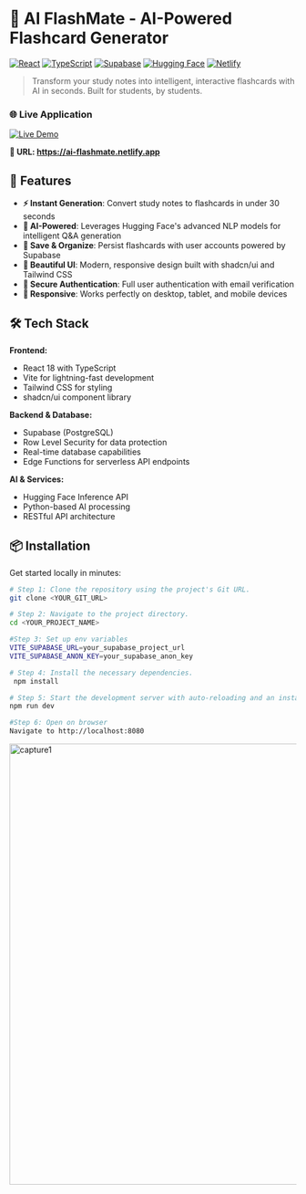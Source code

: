 # 🧠 AI FlashMate - AI-Powered Flashcard Generator

[![React](https://img.shields.io/badge/React-18.3.1-blue.svg)](https://reactjs.org/)
[![TypeScript](https://img.shields.io/badge/TypeScript-5.8.3-blue.svg)](https://www.typescriptlang.org/)
[![Supabase](https://img.shields.io/badge/Supabase-PostgreSQL-green.svg)](https://supabase.com/)
[![Hugging Face](https://img.shields.io/badge/Hugging%20Face-Inference-yellow.svg)](https://huggingface.co/)
[![Netlify](https://img.shields.io/badge/Deployed-Netlify-cyan.svg)](https://www.netlify.com/)

> Transform your study notes into intelligent, interactive flashcards with AI in seconds. Built for students, by students.

### 🌐 Live Application
[![Live Demo](https://img.shields.io/badge/🚀-Try_AI_FlashMate_Live-3B82F6?style=for-the-badge&logo=netlify)](https://ai-flashmate.netlify.app)

**🔗 URL: https://ai-flashmate.netlify.app**

## 🚀 Features

- **⚡ Instant Generation**: Convert study notes to flashcards in under 30 seconds
- **🤖 AI-Powered**: Leverages Hugging Face's advanced NLP models for intelligent Q&A generation
- **💾 Save & Organize**: Persist flashcards with user accounts powered by Supabase
- **🎨 Beautiful UI**: Modern, responsive design built with shadcn/ui and Tailwind CSS
- **🔐 Secure Authentication**: Full user authentication with email verification
- **📱 Responsive**: Works perfectly on desktop, tablet, and mobile devices

## 🛠️ Tech Stack

**Frontend:**
- React 18 with TypeScript
- Vite for lightning-fast development
- Tailwind CSS for styling
- shadcn/ui component library

**Backend & Database:**
- Supabase (PostgreSQL)
- Row Level Security for data protection
- Real-time database capabilities
- Edge Functions for serverless API endpoints

**AI & Services:**
- Hugging Face Inference API
- Python-based AI processing
- RESTful API architecture

## 📦 Installation

Get started locally in minutes:

```sh
# Step 1: Clone the repository using the project's Git URL.
git clone <YOUR_GIT_URL>

# Step 2: Navigate to the project directory.
cd <YOUR_PROJECT_NAME>

#Step 3: Set up env variables
VITE_SUPABASE_URL=your_supabase_project_url
VITE_SUPABASE_ANON_KEY=your_supabase_anon_key

# Step 4: Install the necessary dependencies.
 npm install

# Step 5: Start the development server with auto-reloading and an instant preview.
npm run dev

#Step 6: Open on browser
Navigate to http://localhost:8080
```
   
<img width="945" height="773" alt="capture1" src="https://github.com/user-attachments/assets/47d0fa9f-6a0b-4d71-879d-6489e140d25c" />
